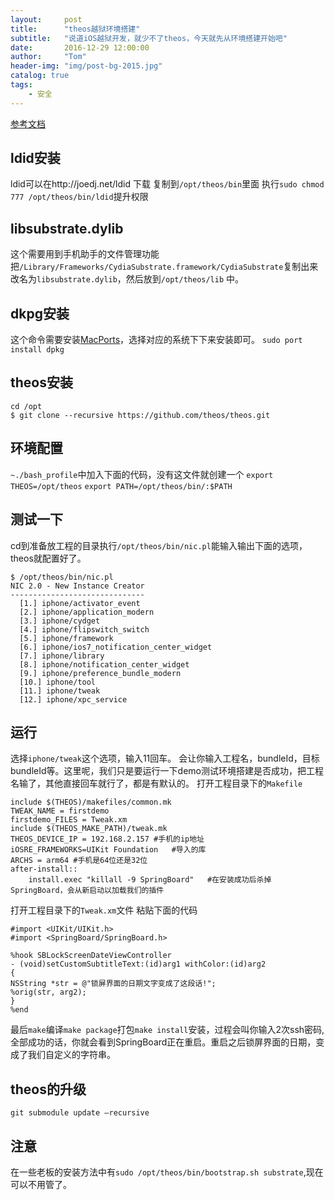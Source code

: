 ```yaml
---
layout:     post
title:      "theos越狱环境搭建"
subtitle:   "说道iOS越狱开发，就少不了theos，今天就先从环境搭建开始吧"
date:       2016-12-29 12:00:00
author:     "Tom"
header-img: "img/post-bg-2015.jpg"
catalog: true
tags:
    - 安全
---
```


[参考文档](https://github.com/theos/theos/wiki/Installation)

## ldid安装

ldid可以在http://joedj.net/ldid 下载
复制到`/opt/theos/bin`里面
执行`sudo chmod 777 /opt/theos/bin/ldid`提升权限

## libsubstrate.dylib

这个需要用到手机助手的文件管理功能把`/Library/Frameworks/CydiaSubstrate.framework/CydiaSubstrate`复制出来
改名为`libsubstrate.dylib`，然后放到`/opt/theos/lib` 中。

## dkpg安装

这个命令需要安装[MacPorts](https://www.macports.org/install.php)，选择对应的系统下下来安装即可。
`sudo port install dpkg`

## theos安装

```
cd /opt
$ git clone --recursive https://github.com/theos/theos.git
```

## 环境配置

`~./bash_profile`中加入下面的代码，没有这文件就创建一个
`export THEOS=/opt/theos`
`export PATH=/opt/theos/bin/:$PATH`

## 测试一下

cd到准备放工程的目录执行`/opt/theos/bin/nic.pl`能输入输出下面的选项，theos就配置好了。

```
$ /opt/theos/bin/nic.pl
NIC 2.0 - New Instance Creator
------------------------------
  [1.] iphone/activator_event
  [2.] iphone/application_modern
  [3.] iphone/cydget
  [4.] iphone/flipswitch_switch
  [5.] iphone/framework
  [6.] iphone/ios7_notification_center_widget
  [7.] iphone/library
  [8.] iphone/notification_center_widget
  [9.] iphone/preference_bundle_modern
  [10.] iphone/tool
  [11.] iphone/tweak
  [12.] iphone/xpc_service
```

## 运行

选择`iphone/tweak`这个选项，输入11回车。
会让你输入工程名，bundleId，目标bundleId等。这里呢，我们只是要运行一下demo测试环境搭建是否成功，把工程名输了，其他直接回车就行了，都是有默认的。
打开工程目录下的`Makefile`


```
include $(THEOS)/makefiles/common.mk
TWEAK_NAME = firstdemo
firstdemo_FILES = Tweak.xm
include $(THEOS_MAKE_PATH)/tweak.mk
THEOS_DEVICE_IP = 192.168.2.157	#手机的ip地址
iOSRE_FRAMEWORKS=UIKit Foundation	#导入的库
ARCHS = arm64 #手机是64位还是32位
after-install::
	install.exec "killall -9 SpringBoard"	#在安装成功后杀掉SpringBoard，会从新启动以加载我们的插件
```

打开工程目录下的`Tweak.xm`文件
粘贴下面的代码

```
#import <UIKit/UIKit.h>
#import <SpringBoard/SpringBoard.h>

%hook SBLockScreenDateViewController
- (void)setCustomSubtitleText:(id)arg1 withColor:(id)arg2
{
NSString *str = @"锁屏界面的日期文字变成了这段话!";
%orig(str, arg2);
}
%end

```

最后`make`编译`make package`打包`make install`安装，过程会叫你输入2次ssh密码,全部成功的话，你就会看到SpringBoard正在重启。重启之后锁屏界面的日期，变成了我们自定义的字符串。


## theos的升级

`git submodule update –recursive`

## 注意

在一些老板的安装方法中有`sudo /opt/theos/bin/bootstrap.sh substrate`,现在可以不用管了。
